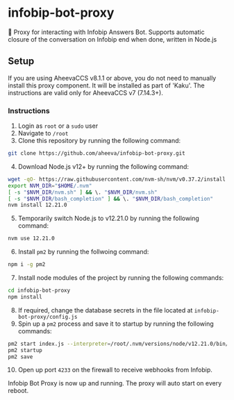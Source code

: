 # infobip-bot-proxy
🤖 Proxy for interacting with Infobip Answers Bot. Supports automatic closure of the conversation on Infobip end when done, written in Node.js

## Setup

If you are using AheevaCCS v8.1.1 or above, you do not need to manually install this proxy component. It will be installed as part of 'Kaku'. The instructions are valid only for AheevaCCS v7 (7.14.3+).

### Instructions
1. Login as `root` or a `sudo` user
2. Navigate to `/root`
3. Clone this repository by running the following command:
```bash
git clone https://github.com/aheeva/infobip-bot-proxy.git
```
4. Download Node.js v12+ by running the following command:
```bash
wget -qO- https://raw.githubusercontent.com/nvm-sh/nvm/v0.37.2/install.sh | bash
export NVM_DIR="$HOME/.nvm"
[ -s "$NVM_DIR/nvm.sh" ] && \. "$NVM_DIR/nvm.sh"
[ -s "$NVM_DIR/bash_completion" ] && \. "$NVM_DIR/bash_completion"
nvm install 12.21.0
```
5. Temporarily switch Node.js to v12.21.0 by running the following command:
```bash
nvm use 12.21.0
```
6. Install `pm2` by running the follwoing command:
```bash
npm i -g pm2
```
7. Install node modules of the project by running the following commands:
```bash
cd infobip-bot-proxy
npm install
```
8. If required, change the database secrets in the file located at `infobip-bot-proxy/config.js`
9. Spin up a `pm2` process and save it to startup by running the following commands:
```bash
pm2 start index.js --interpreter=/root/.nvm/versions/node/v12.21.0/bin/node
pm2 startup
pm2 save
```
10. Open up port `4233` on the firewall to receive webhooks from Infobip.

Infobip Bot Proxy is now up and running. The proxy will auto start on every reboot.
